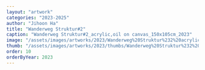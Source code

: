 ```yaml
---
layout: "artwork"
categories: "2023-2025"
author: "Jihoon Ha"
title: "Wanderweg Struktur#2"
caption: "Wanderweg Struktur#2_acrylic,oil on canvas_150x105cm_2023"
image: "/assets/images/artworks/2023/Wanderweg%20Struktur%232%20acrylic%2Coil%20on%20canvas%20150x105cm%20%202023.jpg"
thumb: "/assets/images/artworks/2023/thumbs/Wanderweg%20Struktur%232%20acrylic%2Coil%20on%20canvas%20150x105cm%20%202023.jpg"
order: 10
orderByYear: 2023
---
```

